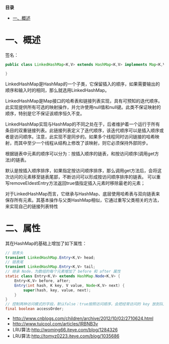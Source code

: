 <!-- START doctoc generated TOC please keep comment here to allow auto update -->
<!-- DON'T EDIT THIS SECTION, INSTEAD RE-RUN doctoc TO UPDATE -->
**目录**

- [一、概述](#%E4%B8%80%E6%A6%82%E8%BF%B0)

<!-- END doctoc generated TOC please keep comment here to allow auto update -->



# 一、概述

签名：
```java
public class LinkedHashMap<K,V> extends HashMap<K,V> implements Map<K,V>{

}
```

LinkedHashMap是HashMap的一个子类，它保留插入的顺序，如果需要输出的顺序和输入时的相同，那么就选用LinkedHashMap。

LinkedHashMap是Map接口的哈希表和链接列表实现，具有可预知的迭代顺序。此实现提供所有可选的映射操作，并允许使用null值和null键。此类不保证映射的顺序，特别是它不保证该顺序恒久不变。
   
LinkedHashMap实现与HashMap的不同之处在于，后者维护着一个运行于所有条目的双重链接列表。此链接列表定义了迭代顺序，该迭代顺序可以是插入顺序或者是访问顺序。注意，此实现不是同步的。如果多个线程同时访问链接的哈希映射，而其中至少一个线程从结构上修改了该映射，则它必须保持外部同步。

根据链表中元素的顺序可以分为：按插入顺序的链表，和按访问顺序(调用get方法)的链表。  

默认是按插入顺序排序，如果指定按访问顺序排序，那么调用get方法后，会将这次访问的元素移至链表尾部，不断访问可以形成按访问顺序排序的链表。  可以重写removeEldestEntry方法返回true值指定插入元素时移除最老的元素；

对于LinkedHashMap而言，它继承与HashMap、底层使用哈希表与双向链表来保存所有元素。其基本操作与父类HashMap相似，它通过重写父类相关的方法，来实现自己的链接列表特性

# 二、属性

其在HashMap的基础上增加了如下属性：
```java
// 链表头
transient LinkedHashMap.Entry<K,V> head;
// 链表尾
transient LinkedHashMap.Entry<K,V> tail;
// 继承 Node，为数组的每个元素增加了 before 和 after 属性
static class Entry<K,V> extends HashMap.Node<K,V> {
    Entry<K,V> before, after;
    Entry(int hash, K key, V value, Node<K,V> next) {
        super(hash, key, value, next);
    }
}
// 控制两种访问模式的字段，默认false：true按照访问顺序，会把经常访问的 key 放到队尾；false按照插入顺序提供访问
final boolean accessOrder;
```

 * http://www.cnblogs.com/children/archive/2012/10/02/2710624.html
 * http://www.tuicool.com/articles/IRBNB3v
 * LRU算法:http://woming66.iteye.com/blog/1284326
 * LRU算法:http://tomyz0223.iteye.com/blog/1035686
 